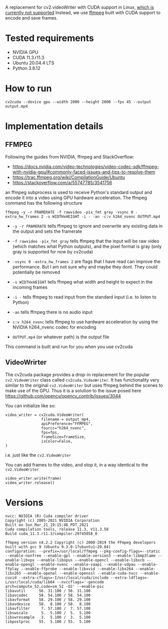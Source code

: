 A replacement for cv2.videoWriter with CUDA support in Linux, [which is currently not supported](https://github.com/opencv/opencv_contrib/issues/3044)
Instead, we use [ffmpeg](https://www.ffmpeg.org/) built with CUDA support to encode and save frames.

# Tested requirements

* NVIDIA GPU
* CUDA 11.3.r11.3
* Ubuntu 20.04.4 LTS
* Python 3.8.12


# How to run

```
cv2cuda --device gpu --width 2000 --height 2000 --fps 45 --output output.mp4
```

# Implementation details


## FFMPEG

Following the guides from NVIDIA, ffmpeg and StackOverflow:

  * https://docs.nvidia.com/video-technologies/video-codec-sdk/ffmpeg-with-nvidia-gpu/#commonly-faced-issues-and-tips-to-resolve-them
  * https://trac.ffmpeg.org/wiki/CompilationGuide/Ubuntu
  * https://stackoverflow.com/a/55747785/3541756

an ffmpeg subprocess is used to receive Python's standard output and encode it into a video using GPU hardware acceleration.
The ffmpeg command has the following structure

```
ffmpeg -y -r FRAMERATE -f rawvideo -pix_fmt gray -vsync 0 -extra_hw_frames 2 -s WIDTHxHEIGHT -i - -an -c:v h264_nvenc OUTPUT.mp4
```

* `-y -r FRAMERATE` tells ffmpeg to ignore and overwrite any existing data in the output and sets the framerate 
*  `-f rawvideo -pix_fmt gray` tells ffmpeg that the input will be raw video (which matches what Python outputs), and the pixel format is gray (only gray is supported for now by cv2cuda)

* `-vsync 0 -extra_hw_frames 2` are flags that I have read can improve the performance. But I am not sure why and maybe they dont. They could potentially be removed
*  `-s WIDTHxHEIGHT` tells ffmpeg what width and height to expect in the incoming frames
* `-i -` tells ffmpeg to read input from the standard input (i.e. to listen to Python)
* `-an` tells ffmpeg there is no audio input
* `c:v h264_nvenc` tells ffmpeg to use hardware acceleration by using the NVIDIA h264_nvenc codec for encoding
* `OUTPUT.mp4` (or whatever path) is the output file

This command is built and run for you when you use cv2cuda

## VideoWrirter

The cv2cuda package provides a drop-in replacement for the popular `cv2.VideoWriter` class called `cv2cuda.VideoWriter`.
It has functionality very similar to the original `cv2.VideoWriter` but uses ffmpeg behind the scenes to make use of the GPU. Thus it is a solution to the issue posed here https://github.com/opencv/opencv_contrib/issues/3044

You can initialize like so:

```
video_writer = cv2cuda.VideoWriter(
                filename = output_mp4,
                apiPreference="FFMPEG",
                fourcc="h264_nvenc",
                fps=fps,
                frameSize=frameSize,
                isColor=False,
)
```

i.e. just like the `cv2.VideoWriter`


You can add frames to the video, and stop it, in a way identical to the `cv2.VideoWriter`

```
video_writer.write(frame)
video_writer.release()
```

# Versions

```
nvcc: NVIDIA (R) Cuda compiler driver
Copyright (c) 2005-2021 NVIDIA Corporation
Built on Sun_Mar_21_19:15:46_PDT_2021
Cuda compilation tools, release 11.3, V11.3.58
Build cuda_11.3.r11.3/compiler.29745058_0
```


```
ffmpeg version n4.2.2 Copyright (c) 2000-2019 the FFmpeg developers
built with gcc 9 (Ubuntu 9.3.0-17ubuntu1~20.04)
configuration: --prefix=/usr/local/ffmpeg --pkg-config-flags=--static --enable-nonfree --enable-gpl --enable-version3 --enable-libmp3lame --enable-libvpx --enable-libopus --enable-opencl --enable-libxcb --enable-opengl --enable-nvenc --enable-vaapi --enable-vdpau --enable-ffplay --enable-ffprobe --enable-libxvid --enable-libx264 --enable-libx265 --enable-openal --enable-openssl --enable-cuda-nvcc --enable-cuvid --extra-cflags=-I/usr/local/cuda/include --extra-ldflags=-L/usr/local/cuda/lib64 --nvccflags='-gencode arch=compute_52,code=sm_52 -O2' --enable-pic
libavutil      56. 31.100 / 56. 31.100
libavcodec     58. 54.100 / 58. 54.100
libavformat    58. 29.100 / 58. 29.100
libavdevice    58.  8.100 / 58.  8.100
libavfilter     7. 57.100 /  7. 57.100
libswscale      5.  5.100 /  5.  5.100
libswresample   3.  5.100 /  3.  5.100
libpostproc    55.  5.100 / 55.  5.100
```
